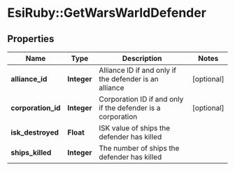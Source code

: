 # EsiRuby::GetWarsWarIdDefender

## Properties
Name | Type | Description | Notes
------------ | ------------- | ------------- | -------------
**alliance_id** | **Integer** | Alliance ID if and only if the defender is an alliance | [optional] 
**corporation_id** | **Integer** | Corporation ID if and only if the defender is a corporation | [optional] 
**isk_destroyed** | **Float** | ISK value of ships the defender has killed | 
**ships_killed** | **Integer** | The number of ships the defender has killed | 


